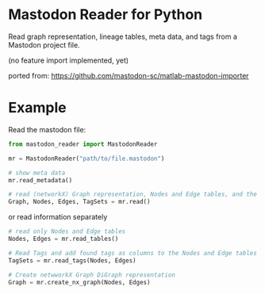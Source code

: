 # Mastodon Reader for Python
Read graph representation, lineage tables, meta data, and tags from a Mastodon project file.

(no feature import implemented, yet)

ported from: https://github.com/mastodon-sc/matlab-mastodon-importer

# Example
Read the mastodon file:
```python
from mastodon_reader import MastodonReader

mr = MastodonReader("path/to/file.mastodon")

# show meta data
mr.read_metadata()

# read (networkX) Graph representation, Nodes and Edge tables, and the tag set definitions
Graph, Nodes, Edges, TagSets = mr.read()

```
or read information separately

```python
# read only Nodes and Edge tables
Nodes, Edges = mr.read_tables()

# Read Tags and add found tags as columns to the Nodes and Edge tables
TagSets = mr.read_tags(Nodes, Edges)

# Create netwworkX Graph DiGraph representation
Graph = mr.create_nx_graph(Nodes, Edges)
```
